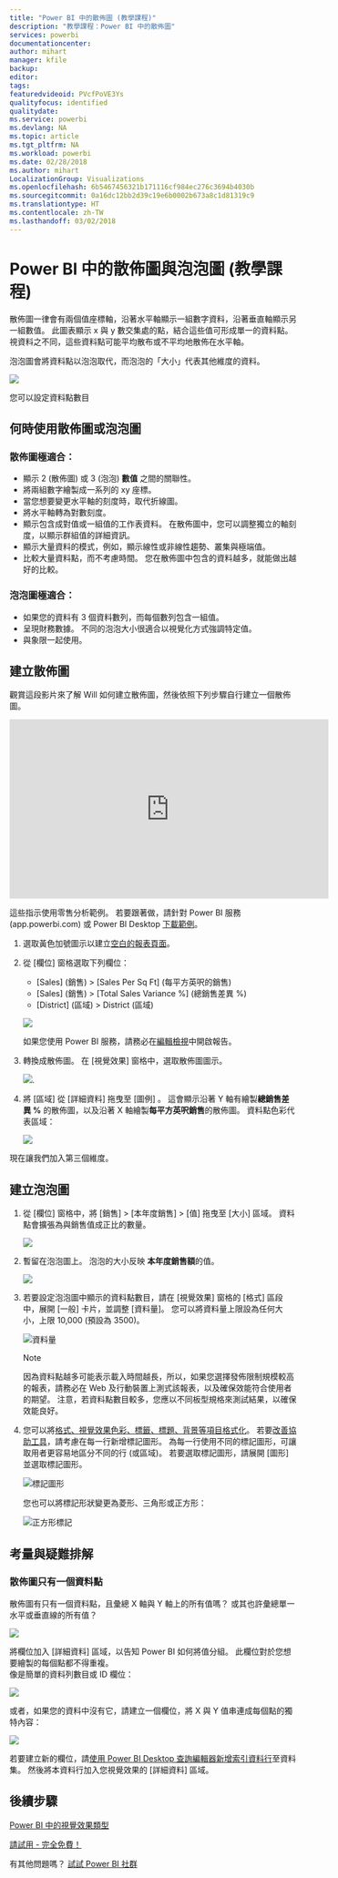 ```yaml
---
title: "Power BI 中的散佈圖 (教學課程)"
description: "教學課程：Power BI 中的散佈圖"
services: powerbi
documentationcenter: 
author: mihart
manager: kfile
backup: 
editor: 
tags: 
featuredvideoid: PVcfPoVE3Ys
qualityfocus: identified
qualitydate: 
ms.service: powerbi
ms.devlang: NA
ms.topic: article
ms.tgt_pltfrm: NA
ms.workload: powerbi
ms.date: 02/28/2018
ms.author: mihart
LocalizationGroup: Visualizations
ms.openlocfilehash: 6b5467456321b171116cf984ec276c3694b4030b
ms.sourcegitcommit: 0a16dc12bb2d39c19e6b0002b673a8c1d81319c9
ms.translationtype: HT
ms.contentlocale: zh-TW
ms.lasthandoff: 03/02/2018
---
```

# <a name="scatter-charts-and-bubble-charts-in-power-bi-tutorial"></a>Power BI 中的散佈圖與泡泡圖 (教學課程)
散佈圖一律會有兩個值座標軸，沿著水平軸顯示一組數字資料，沿著垂直軸顯示另一組數值。 此圖表顯示 x 與 y 數交集處的點，結合這些值可形成單一的資料點。 視資料之不同，這些資料點可能平均散布或不平均地散佈在水平軸。

泡泡圖會將資料點以泡泡取代，而泡泡的「大小」代表其他維度的資料。

![](media/power-bi-visualization-scatter/power-bi-bubble-chart.png)

您可以設定資料點數目  

## <a name="when-to-use-a-scatter-chart-or-bubble-chart"></a>何時使用散佈圖或泡泡圖
### <a name="scatter-charts-are-a-great-choice"></a>散佈圖極適合：
* 顯示 2 (散佈圖) 或 3 (泡泡) **數值** 之間的關聯性。
* 將兩組數字繪製成一系列的 xy 座標。
* 當您想要變更水平軸的刻度時，取代折線圖。    
* 將水平軸轉為對數刻度。
* 顯示包含成對值或一組值的工作表資料。 在散佈圖中，您可以調整獨立的軸刻度，以顯示群組值的詳細資訊。
* 顯示大量資料的模式，例如，顯示線性或非線性趨勢、叢集與極端值。
* 比較大量資料點，而不考慮時間。  您在散佈圖中包含的資料越多，就能做出越好的比較。

### <a name="bubble-charts-are-a-great-choice"></a>泡泡圖極適合：
* 如果您的資料有 3 個資料數列，而每個數列包含一組值。
* 呈現財務數據。  不同的泡泡大小很適合以視覺化方式強調特定值。
* 與象限一起使用。

## <a name="create-a-scatter-chart"></a>建立散佈圖
觀賞這段影片來了解 Will 如何建立散佈圖，然後依照下列步驟自行建立一個散佈圖。

<iframe width="560" height="315" src="https://www.youtube.com/embed/PVcfPoVE3Ys?list=PL1N57mwBHtN0JFoKSR0n-tBkUJHeMP2cP" frameborder="0" allowfullscreen></iframe>


這些指示使用零售分析範例。 若要跟著做，請針對 Power BI 服務 (app.powerbi.com) 或 Power BI Desktop [下載範例](sample-datasets.md)。   

1. 選取黃色加號圖示以建立[空白的報表頁面](power-bi-report-add-page.md)。
 
2. 從 [欄位] 窗格選取下列欄位：
   - [Sales] (銷售) > [Sales Per Sq Ft] (每平方英呎的銷售)
   - [Sales] (銷售) > [Total Sales Variance %] (總銷售差異 %)
   - [District] (區域) > District (區域)

    ![](media/power-bi-visualization-scatter/power-bi-bar-chart.png)

    如果您使用 Power BI 服務，請務必在[編輯檢視](service-interact-with-a-report-in-editing-view.md)中開啟報告。

3. 轉換成散佈圖。 在 [視覺效果] 窗格中，選取散佈圖圖示。

   ![](media/power-bi-visualization-scatter/pbi_scatter_chart_icon.png).

4. 將 [區域]  從 [詳細資料]  拖曳至 [圖例] 。 這會顯示沿著 Y 軸有繪製**總銷售差異 %** 的散佈圖，以及沿著 X 軸繪製**每平方英呎銷售**的散佈圖。 資料點色彩代表區域：

    ![](media/power-bi-visualization-scatter/power-bi-scatter.png)

現在讓我們加入第三個維度。

## <a name="create-a-bubble-chart"></a>建立泡泡圖

1. 從 [欄位] 窗格中，將 [銷售] > [本年度銷售] > [值] 拖曳至 [大小] 區域。 資料點會擴張為與銷售值成正比的數量。
   
   ![](media/power-bi-visualization-scatter/power-bi-bubble.png)

2. 暫留在泡泡圖上。 泡泡的大小反映 **本年度銷售額**的值。
   
    ![](media/power-bi-visualization-scatter/pbi_scatter_chart_hover.png)

3. 若要設定泡泡圖中顯示的資料點數目，請在 [視覺效果] 窗格的 [格式] 區段中，展開 [一般] 卡片，並調整 [資料量]。 您可以將資料量上限設為任何大小，上限 10,000 (預設為 3500)。

    ![資料量](media/power-bi-visualization-scatter/pbi_scatter_data_volume.png) 

   > [!NOTE]
   > 因為資料點越多可能表示載入時間越長，所以，如果您選擇發佈限制規模較高的報表，請務必在 Web 及行動裝置上測式該報表，以及確保效能符合使用者的期望。 注意，若資料點數目較多，您應以不同板型規格來測試結果，以確保效能良好。

4. 您可以將[格式、視覺效果色彩、標籤、標題、背景等項目格式化](service-getting-started-with-color-formatting-and-axis-properties.md)。 若要[改善協助工具](desktop-accessibility.md)，請考慮在每一行新增標記圖形。 為每一行使用不同的標記圖形，可讓取用者更容易地區分不同的行 (或區域)。 若要選取標記圖形，請展開 [圖形] 並選取標記圖形。

      ![標記圖形](media/power-bi-visualization-scatter/pbi_scatter_marker.png)

   您也可以將標記形狀變更為菱形、三角形或正方形：

   ![正方形標記](media/power-bi-visualization-scatter/pbi_scatter_chart_hover_square.png)


## <a name="considerations-and-troubleshooting"></a>考量與疑難排解

### <a name="your-scatter-chart-has-only-one-data-point"></a>**散佈圖只有一個資料點**
散佈圖有只有一個資料點，且彙總 X 軸與 Y 軸上的所有值嗎？  或其也許彙總單一水平或垂直線的所有值？

![](media/power-bi-visualization-scatter/pbi_scatter_tshoot1.png)

將欄位加入 [詳細資料]  區域，以告知 Power BI 如何將值分組。 此欄位對於您想要繪製的每個點都不得重複。  
像是簡單的資料列數目或 ID 欄位：

![](media/power-bi-visualization-scatter/pbi_scatter_tshoot.png)

或者，如果您的資料中沒有它，請建立一個欄位，將 X 與 Y 值串連成每個點的獨特內容：

![](media/power-bi-visualization-scatter/pbi_scatter_tshoot2.png)

若要建立新的欄位，請[使用 Power BI Desktop 查詢編輯器新增索引資料行](desktop-add-custom-column.md)至資料集。  然後將本資料行加入您視覺效果的 [詳細資料] 區域。

## <a name="next-steps"></a>後續步驟
 [Power BI 中的視覺效果類型](power-bi-visualization-types-for-reports-and-q-and-a.md)

[請試用 - 完全免費！](https://powerbi.com/)  

有其他問題嗎？ [試試 Power BI 社群](http://community.powerbi.com/)

